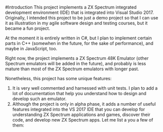 #Introduction 
This project implements a ZX Spectrum integrated development environment (IDE) that is integrated into Visual Studio 2017.
Originally, I intended this project to be just a demo project so that I can use it as illustration in my agile 
software design and testing courses, but it became a fun project.

At the moment it is entirely written in C#, but I plan to implement certain parts in C++ (somewhen in the future, for 
the sake of performance), and maybe in JavaScript, too.

Right now, the project implements a ZX Spectrum 48K Emulator (other Spectrum emulators will be added in the future), 
and probably is less mature than most of the ZX Spectrum emulators with longer past.

Nonetheless, this project has some unique features:

1. It is very well commented and harnessed with unit tests. I plan to add a lot of documentation that help you
understand how to design and develop such an emulator.
2. Although the project is only in alpha phase, it adds a number of useful features integrated into the VS 2017 IDE that 
you can develop for understanding ZX Spectrum applications and games, discover their code, and develop new ZX Spectrum apps. 
Let me list a you a few of them:

